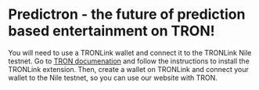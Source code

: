 # Predictron - the future of prediction based entertainment on TRON!

You will need to use a TRONLink wallet and connect it to the TRONLink Nile testnet. Go to [TRON documenation](https://developers.tron.network/docs/build-a-web3-app#install) and follow the instructions to install the TRONLink extension. Then, create a wallet on TRONLink and connect your wallet to the Nile testnet, so you can use our website with TRON.